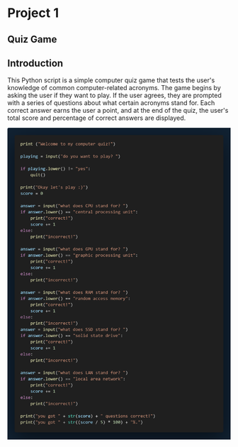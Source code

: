 # Project 1

## Quiz Game

## Introduction

This Python script is a simple computer quiz game that tests the user's knowledge of common computer-related acronyms. The game begins by asking the user if they want to play. If the user agrees, they are prompted with a series of questions about what certain acronyms stand for. Each correct answer earns the user a point, and at the end of the quiz, the user's total score and percentage of correct answers are displayed.

![alt text](1.png)

